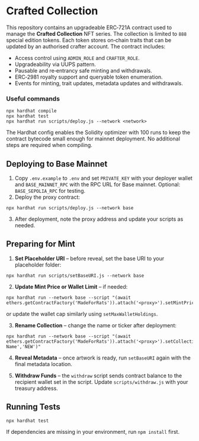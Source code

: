 # Crafted Collection

This repository contains an upgradeable ERC‑721A contract used to manage the **Crafted Collection** NFT series. The collection is limited to `888` special edition tokens. Each token stores on‑chain traits that can be updated by an authorised crafter account. The contract includes:

- Access control using `ADMIN_ROLE` and `CRAFTER_ROLE`.
- Upgradeability via UUPS pattern.
- Pausable and re‑entrancy safe minting and withdrawals.
- ERC‑2981 royalty support and queryable token enumeration.
- Events for minting, trait updates, metadata updates and withdrawals.

### Useful commands

```shell
npx hardhat compile
npx hardhat test
npx hardhat run scripts/deploy.js --network <network>
```

The Hardhat config enables the Solidity optimizer with 100 runs to keep the
contract bytecode small enough for mainnet deployment. No additional steps are
required when compiling.

## Deploying to Base Mainnet

1. Copy `.env.example` to `.env` and set `PRIVATE_KEY` with your deployer wallet and `BASE_MAINNET_RPC` with the RPC URL for Base mainnet. Optional: `BASE_SEPOLIA_RPC` for testing.
2. Deploy the proxy contract:

```shell
npx hardhat run scripts/deploy.js --network base
```

3. After deployment, note the proxy address and update your scripts as needed.

## Preparing for Mint

1. **Set Placeholder URI** – before reveal, set the base URI to your placeholder folder:

```shell
npx hardhat run scripts/setBaseURI.js --network base
```

2. **Update Mint Price or Wallet Limit** – if needed:

```shell
npx hardhat run --network base --script "(await ethers.getContractFactory('MadeForRats')).attach('<proxy>').setMintPrice(ethers.parseEther('0.05'))"
```

or update the wallet cap similarly using `setMaxWalletHoldings`.

3. **Rename Collection** – change the name or ticker after deployment:

```shell
npx hardhat run --network base --script "(await ethers.getContractFactory('MadeForRats')).attach('<proxy>').setCollectionDetails('New Name','NEW')"
```

4. **Reveal Metadata** – once artwork is ready, run `setBaseURI` again with the final metadata location.

5. **Withdraw Funds** – the `withdraw` script sends contract balance to the recipient wallet set in the script. Update `scripts/withdraw.js` with your treasury address.

## Running Tests

```shell
npx hardhat test
```

If dependencies are missing in your environment, run `npm install` first.
